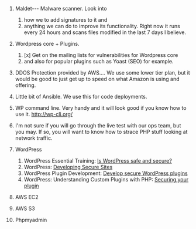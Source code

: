 

1. Maldet--- Malware scanner. Look into
     1. how we to add signatures to it and
     1. anything we can do to improve its functionality. Right now it runs every 24 hours and scans files modified in the last 7 days I believe.

1. Wordpress core + Plugins.
     1. [x] Get on the mailing lists for vulnerabilities for Wordpress core
     1. and also for popular plugins such as Yoast (SEO) for example.

1. DDOS Protection provided by AWS.... We use some lower tier plan, but it would be good to just get up to speed on what Amazon is using and offering.

1. Little bit of Ansible. We use this for code deployments.

1. WP command line. Very handy and it will look good if you know how to use it.  http://wp-cli.org/

1. I'm not sure if you will go through the live test with our ops team, but you may. If so, you will want to know how to strace PHP stuff looking at network traffic.

1. WordPress
     1. WordPress Essential Training: [Is WordPress safe and secure?](https://www.linkedin.com/learning/wordpress-essential-training/is-wordpress-safe-and-secure)
     1. WordPress: [Developing Secure Sites](https://www.linkedin.com/learning/wordpress-developing-secure-sites)
     1. WordPress Plugin Development: [Develop secure WordPress plugins](https://www.linkedin.com/learning/wordpress-plugin-development/develop-secure-wordpress-plugins)
     1. WordPress: Understanding Custom Plugins with PHP: [Securing your plugin](https://www.linkedin.com/learning/wordpress-understanding-custom-plugins-with-php/securing-your-plugin)

1. AWS EC2

1. AWS S3

1. Phpmyadmin
